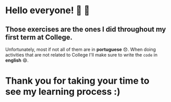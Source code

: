 # Hello everyone! 🍾 🥳  
## Those exercises are the ones I did throughout my first term at College.
Unfortunately, most if not all of them are in <b>portuguese</b> 😞. When doing activities that are not related to College I'll make sure to write the <code>code</code> in <b>english</b> 😄.

# Thank you for taking your time to see my learning process :)
